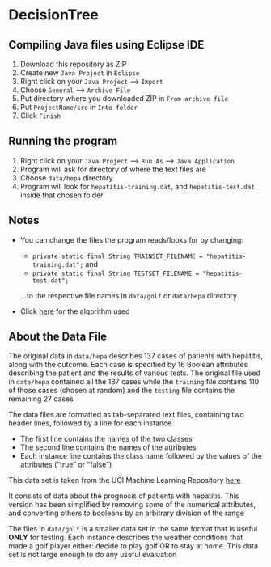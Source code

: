 # DecisionTree

## Compiling Java files using Eclipse IDE

1. Download this repository as ZIP
2. Create new `Java Project` in `Eclipse`
3. Right click on your `Java Project` --> `Import`
4. Choose `General` --> `Archive File`
5. Put directory where you downloaded ZIP in `From archive file`
6. Put `ProjectName/src` in `Into folder`
7. Click `Finish`

## Running the program

1. Right click on your `Java Project` --> `Run As` --> `Java Application`
2. Program will ask for directory of where the text files are
3. Choose `data/hepa` directory
4. Program will look for `hepatitis-training.dat`, and `hepatitis-test.dat` inside that chosen folder

## Notes

- You can change the files the program reads/looks for by changing:
  - `private static final String TRAINSET_FILENAME = "hepatitis-training.dat";`
  and
  -	`private static final String TESTSET_FILENAME = "hepatitis-test.dat";`

  ...to the respective file names in `data/golf` or `data/hepa` directory

- Click <a href='https://github.com/rjperez94/DecisionTree/blob/master/algorithm.gif'>here</a> for the algorithm used

## About the Data File

The original data in `data/hepa` describes 137 cases of patients with hepatitis, along with the outcome. Each case is specified by 16 Boolean attributes describing the patient and the results of various tests. The original file used in `data/hepa` contained all the 137 cases while the `training` file contains 110 of those cases (chosen at random) and the `testing` file contains the remaining 27 cases

The data files are formatted as tab-separated text files, containing two header lines, followed by a line for each instance

- The first line contains the names of the two classes
- The second line contains the names of the attributes
- Each instance line contains the class name followed by the values of the attributes (“true” or “false”)

This data set is taken from the UCI Machine Learning Repository <a href='http://mlearn.ics.uci.edu/MLRepository.html'>here</a>

It consists of data about the prognosis of patients with hepatitis. This version has been simplified by removing some of the numerical attributes, and converting others to booleans by an arbitrary division of the range

The files in `data/golf` is a smaller data set in the same format that is useful <strong>ONLY</strong> for testing. Each instance describes the weather conditions that made a golf player either: decide to play golf OR to stay at home. This data set is not large enough to do any useful evaluation
